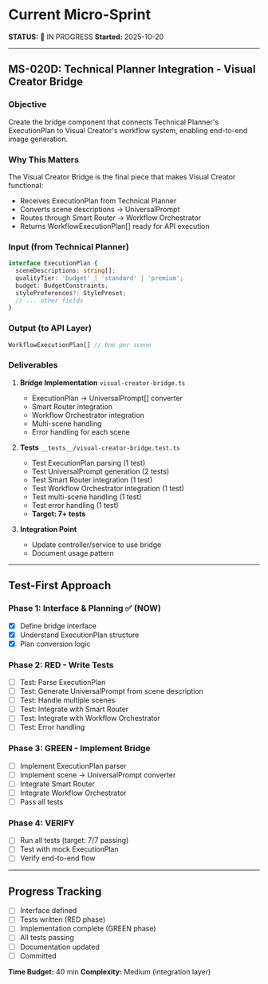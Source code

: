 # Current Micro-Sprint

**STATUS:** 🚧 IN PROGRESS
**Started:** 2025-10-20

---

## MS-020D: Technical Planner Integration - Visual Creator Bridge

### Objective
Create the bridge component that connects Technical Planner's ExecutionPlan to Visual Creator's workflow system, enabling end-to-end image generation.

### Why This Matters
The Visual Creator Bridge is the final piece that makes Visual Creator functional:
- Receives ExecutionPlan from Technical Planner
- Converts scene descriptions → UniversalPrompt
- Routes through Smart Router → Workflow Orchestrator
- Returns WorkflowExecutionPlan[] ready for API execution

### Input (from Technical Planner)
```typescript
interface ExecutionPlan {
  sceneDescriptions: string[];
  qualityTier: 'budget' | 'standard' | 'premium';
  budget: BudgetConstraints;
  stylePreferences?: StylePreset;
  // ... other fields
}
```

### Output (to API Layer)
```typescript
WorkflowExecutionPlan[] // One per scene
```

### Deliverables
1. **Bridge Implementation** `visual-creator-bridge.ts`
   - ExecutionPlan → UniversalPrompt[] converter
   - Smart Router integration
   - Workflow Orchestrator integration
   - Multi-scene handling
   - Error handling for each scene

2. **Tests** `__tests__/visual-creator-bridge.test.ts`
   - Test ExecutionPlan parsing (1 test)
   - Test UniversalPrompt generation (2 tests)
   - Test Smart Router integration (1 test)
   - Test Workflow Orchestrator integration (1 test)
   - Test multi-scene handling (1 test)
   - Test error handling (1 test)
   - **Target: 7+ tests**

3. **Integration Point**
   - Update controller/service to use bridge
   - Document usage pattern

---

## Test-First Approach

### Phase 1: Interface & Planning ✅ (NOW)
- [x] Define bridge interface
- [x] Understand ExecutionPlan structure
- [x] Plan conversion logic

### Phase 2: RED - Write Tests
- [ ] Test: Parse ExecutionPlan
- [ ] Test: Generate UniversalPrompt from scene description
- [ ] Test: Handle multiple scenes
- [ ] Test: Integrate with Smart Router
- [ ] Test: Integrate with Workflow Orchestrator
- [ ] Test: Error handling

### Phase 3: GREEN - Implement Bridge
- [ ] Implement ExecutionPlan parser
- [ ] Implement scene → UniversalPrompt converter
- [ ] Integrate Smart Router
- [ ] Integrate Workflow Orchestrator
- [ ] Pass all tests

### Phase 4: VERIFY
- [ ] Run all tests (target: 7/7 passing)
- [ ] Test with mock ExecutionPlan
- [ ] Verify end-to-end flow

---

## Progress Tracking
- [ ] Interface defined
- [ ] Tests written (RED phase)
- [ ] Implementation complete (GREEN phase)
- [ ] All tests passing
- [ ] Documentation updated
- [ ] Committed

**Time Budget:** 40 min
**Complexity:** Medium (integration layer)
